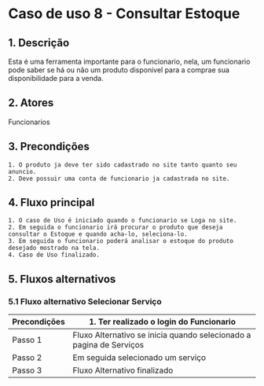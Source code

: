 # Caso de uso 8 - Consultar Estoque

## 1. Descrição

Esta é uma ferramenta importante para o funcionario, nela, um funcionario pode saber se há ou não um produto disponivel para a comprae sua disponibilidade para a venda.

## 2. Atores

Funcionarios

## 3. Precondições


	1. O produto ja deve ter sido cadastrado no site tanto quanto seu anuncio.
	2. Deve possuir uma conta de funcionario ja cadastrada no site.
 
## 4. Fluxo principal
	
    1. O caso de Uso é iniciado quando o funcionario se Loga no site.
	2. Em seguida o funcionario irá procurar o produto que deseja consultar o Estoque e quando acha-lo, seleciona-lo.
	3. Em seguida o funcionario poderá analisar o estoque do produto desejado mostrado na tela.
	4. Caso de Uso finalizado.

## 5. Fluxos alternativos

### 5.1 Fluxo alternativo Selecionar Serviço

| **Precondições**  | 1. Ter realizado o login do Funcionario |
| --- | --- |
|   Passo 1                | Fluxo Alternativo se inicia quando selecionado a pagina de Serviços |
|    Passo 2     | Em seguida selecionado um serviço  |
|Passo 3|Fluxo Alternativo finalizado|
